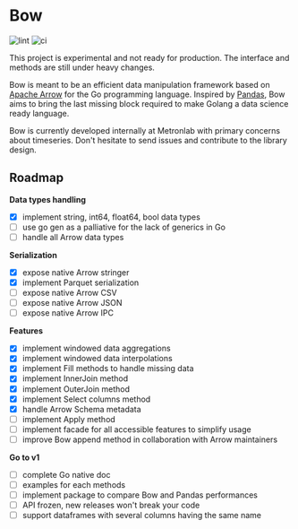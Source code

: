 # Bow

![lint](https://github.com/Metronlab/bow/actions/workflows/golangci-lint.yml/badge.svg)
![ci](https://github.com/Metronlab/bow/actions/workflows/ci.yml/badge.svg)

This project is experimental and not ready for production.
The interface and methods are still under heavy changes.

Bow is meant to be an efficient data manipulation framework based on [Apache Arrow](https://arrow.apache.org/) for the Go programming language. Inspired by [Pandas](https://pandas.pydata.org/), Bow aims to bring the last missing block required to make Golang a data science ready language.

Bow is currently developed internally at Metronlab with primary concerns about timeseries. Don't hesitate to send issues and contribute to the library design.

## Roadmap

**Data types handling**
* [x] implement string, int64, float64, bool data types
* [ ] use go gen as a palliative for the lack of generics in Go
* [ ] handle all Arrow data types

**Serialization**
* [x] expose native Arrow stringer
* [x] implement Parquet serialization
* [ ] expose native Arrow CSV
* [ ] expose native Arrow JSON
* [ ] expose native Arrow IPC

**Features**
* [x] implement windowed data aggregations
* [x] implement windowed data interpolations
* [x] implement Fill methods to handle missing data
* [x] implement InnerJoin method
* [x] implement OuterJoin method
* [x] implement Select columns method
* [x] handle Arrow Schema metadata
* [ ] implement Apply method
* [ ] implement facade for all accessible features to simplify usage
* [ ] improve Bow append method in collaboration with Arrow maintainers

**Go to v1**
* [ ] complete Go native doc
* [ ] examples for each methods
* [ ] implement package to compare Bow and Pandas performances
* [ ] API frozen, new releases won't break your code
* [ ] support dataframes with several columns having the same name
